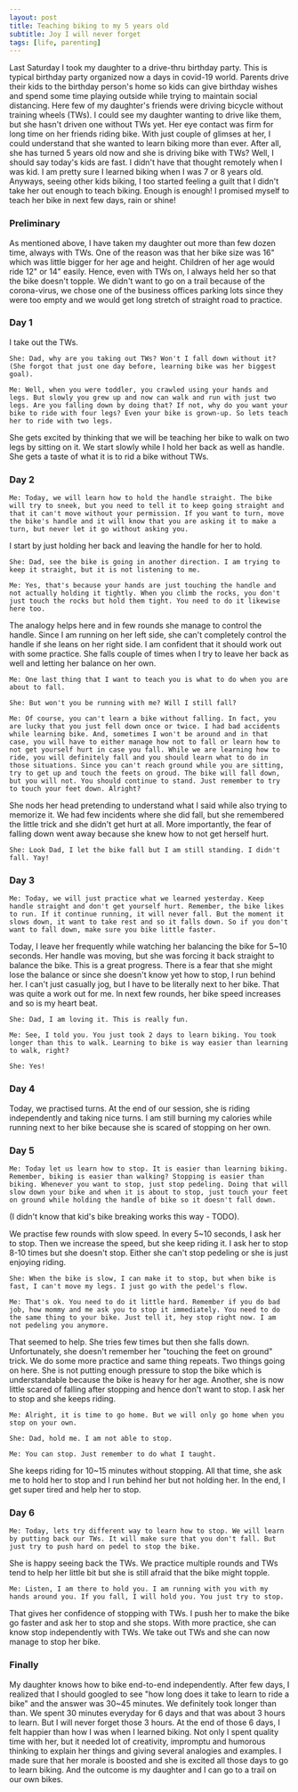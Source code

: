 ```yaml
---
layout: post
title: Teaching biking to my 5 years old
subtitle: Joy I will never forget
tags: [life, parenting]
---
```


Last Saturday I took my daughter to a drive-thru birthday party. This is typical birthday party organized now a days in covid-19 world. Parents drive their kids to the birthday person's home so kids can give birthday wishes and spend some time playing outside while trying to maintain social distancing. Here few of my daughter's friends were driving bicycle without training wheels (TWs). I could see my daughter wanting to drive like them, but she hasn't driven one without TWs yet. Her eye contact was firm for long time on her friends riding bike. With just couple of glimses at her, I could understand that she wanted to learn biking more than ever. After all, she has turned 5 years old now and she is driving bike with TWs? Well, I should say today's kids are fast. I didn't have that thought remotely when I was kid. I am pretty sure I learned biking when I was 7 or 8 years old. Anyways, seeing other kids biking, I too started feeling a guilt that I didn't take her out enough to teach biking. Enough is enough! I promised myself to teach her bike in next few days, rain or shine!

### Preliminary

As mentioned above, I have taken my daughter out more than few dozen time, always with TWs. One of the reason was that her bike size was 16" which was little bigger for her age and height. Children of her age would ride 12" or 14" easily. Hence, even with TWs on, I always held her so that the bike doesn't topple. We didn't want to go on a trail because of the corona-virus, we chose one of the business offices parking lots since they were too empty and we would get long stretch of straight road to practice.

### Day 1
I take out the TWs.

`She: Dad, why are you taking out TWs? Won't I fall down without it? (She forgot that just one day before, learning bike was her biggest goal).`

`Me: Well, when you were toddler, you crawled using your hands and legs. But slowly you grew up and now can walk and run with just two legs. Are you falling down by doing that? If not, why do you want your bike to ride with four legs? Even your bike is grown-up. So lets teach her to ride with two legs.`

She gets excited by thinking that we will be teaching her bike to walk on two legs by sitting on it. We start slowly while I hold her back as well as handle. She gets a taste of what it is to rid a bike without TWs.

### Day 2

`Me: Today, we will learn how to hold the handle straight. The bike will try to sneek, but you need to tell it to keep going straight and that it can't move without your permission. If you want to turn, move the bike's handle and it will know that you are asking it to make a turn, but never let it go without asking you.`

I start by just holding her back and leaving the handle for her to hold.

`She: Dad, see the bike is going in another direction. I am trying to keep it straight, but it is not listening to me.`

`Me: Yes, that's because your hands are just touching the handle and not actually holding it tightly. When you climb the rocks, you don't just touch the rocks but hold them tight. You need to do it likewise here too.`

The analogy helps here and in few rounds she manage to control the handle. Since I am running on her left side, she can't completely control the handle if she leans on her right side. I am confident that it should work out with some practice. She falls couple of times when I try to leave her back as well and letting her balance on her own.

`Me: One last thing that I want to teach you is what to do when you are about to fall.`

`She: But won't you be running with me? Will I still fall?`

`Me: Of course, you can't learn a bike without falling. In fact, you are lucky that you just fell down once or twice. I had bad accidents while learning bike. And, sometimes I won't be around and in that case, you will have to either manage how not to fall or learn how to not get yourself hurt in case you fall. While we are learning how to ride, you will definitely fall and you should learn what to do in those situations. Since you can't reach ground while you are sitting, try to get up and touch the feets on groud. The bike will fall down, but you will not. You should continue to stand. Just remember to try to touch your feet down. Alright?`

She nods her head pretending to understand what I said while also trying to memorize it. We had few incidents where she did fall, but she remembered the little trick and she didn't get hurt at all. More importantly, the fear of falling down went away because she knew how to not get herself hurt.

`She: Look Dad, I let the bike fall but I am still standing. I didn't fall. Yay!`

### Day 3

`Me: Today, we will just practice what we learned yesterday. Keep handle straight and don't get yourself hurt. Remember, the bike likes to run. If it continue running, it will never fall. But the moment it slows down, it want to take rest and so it falls down. So if you don't want to fall down, make sure you bike little faster.`

Today, I leave her frequently while watching her balancing the bike for 5~10 seconds. Her handle was moving, but she was forcing it back straight to balance the bike. This is a great progress. There is a fear that she might lose the balance or since she doesn't know yet how to stop, I run behind her. I can't just casually jog, but I have to be literally next to her bike. That was quite a work out for me. In next few rounds, her bike speed increases and so is my heart beat.

`She: Dad, I am loving it. This is really fun.`

`Me: See, I told you. You just took 2 days to learn biking. You took longer than this to walk. Learning to bike is way easier than learning to walk, right?`

`She: Yes!`

### Day 4

Today, we practised turns. At the end of our session, she is riding independently and taking nice turns. I am still burning my calories while running next to her bike because she is scared of stopping on her own.

### Day 5

`Me: Today let us learn how to stop. It is easier than learning biking. Remember, biking is easier than walking? Stopping is easier than biking. Whenever you want to stop, just stop pedeling. Doing that will slow down your bike and when it is about to stop, just touch your feet on ground while holding the handle of bike so it doesn't fall down.`

(I didn't know that kid's bike breaking works this way - TODO).

We practise few rounds with slow speed. In every 5~10 seconds, I ask her to stop. Then we increase the speed, but she keep riding it. I ask her to stop 8-10 times but she doesn't stop. Either she can't stop pedeling or she is just enjoying riding.

`She: When the bike is slow, I can make it to stop, but when bike is fast, I can't move my legs. I just go with the pedel's flow.`

`Me: That's ok. You need to do it little hard. Remember if you do bad job, how mommy and me ask you to stop it immediately. You need to do the same thing to your bike. Just tell it, hey stop right now. I am not pedeling you anymore.`

That seemed to help. She tries few times but then she falls down. Unfortunately, she doesn't remember her "touching the feet on ground" trick. We do some more practice and same thing repeats. Two things going on here. She is not putting enough pressure to stop the bike which is understandable because the bike is heavy for her age. Another, she is now little scared of falling after stopping and hence don't want to stop. I ask her to stop and she keeps riding.

`Me: Alright, it is time to go home. But we will only go home when you stop on your own.`

`She: Dad, hold me. I am not able to stop.`

`Me: You can stop. Just remember to do what I taught.`

She keeps riding for 10~15 minutes without stopping. All that time, she ask me to hold her to stop and I run behind her but not holding her. In the end, I get super tired and help her to stop.

### Day 6

`Me: Today, lets try different way to learn how to stop. We will learn by putting back our TWs. It will make sure that you don't fall. But just try to push hard on pedel to stop the bike.`

She is happy seeing back the TWs. We practice multiple rounds and TWs tend to help her little bit but she is still afraid that the bike might topple.

`Me: Listen, I am there to hold you. I am running with you with my hands around you. If you fall, I will hold you. You just try to stop.`

That gives her confidence of stopping with TWs. I push her to make the bike go faster and ask her to stop and she stops. With more practice, she can know stop independently with TWs. We take out TWs and she can now manage to stop her bike.

### Finally

My daughter knows how to bike end-to-end independently. After few days, I realized that I should googled to see "how long does it take to learn to ride a bike" and the answer was 30~45 minutes. We definitely took longer than than. We spent 30 minutes everyday for 6 days and that was about 3 hours to learn. But I will never forget those 3 hours. At the end of those 6 days, I felt happier than how I was when I learned biking. Not only I spent quality time with her, but it needed lot of creativity, impromptu and humorous thinking to explain her things and giving several analogies and examples. I made sure that her morale is boosted and she is excited all those days to go to learn biking. And the outcome is my daughter and I can go to a trail on our own bikes.


 
